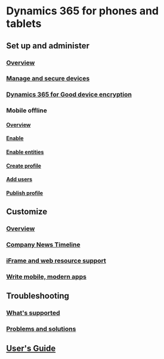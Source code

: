 # Dynamics 365 for phones and tablets
## Set up and administer
### [Overview](set-up-dynamics-365-for-phones-and-dynamics-365-for-tablets.md)
### [Manage and secure devices](secure-manage-phones-tablets.md)
### [Dynamics 365 for Good device encryption](secure-mobile-data-dynamics-365-good.md)
### Mobile offline
#### [Overview](configure-mobile-offline-synchronization-dynamics-365-phones-tablets.md)
#### [Enable](enable-mobile-offline-synchronization.md)
#### [Enable entities](enable-entities-mobile-offline-synchronization.md)
#### [Create profile](create-mobile-offline-profile.md)
#### [Add users](add-users-mobile-offline-profile.md)
#### [Publish profile](publish-mobile-offline-profile.md)
## Customize
### [Overview](customize-phones-tablets.md)
### [Company News Timeline](get-company-news-timeline-dynamics-365-phones-tablets.md)
### [iFrame and web resource support](iframe-web-resource-support-dynamics-365-phones-tablets.md)
### [Write mobile, modern apps](../developer/write-mobile-modern-apps.md)
## Troubleshooting
### [What's supported](support-phones-tablets.md)
### [Problems and solutions](troubleshooting-things-know-about-phones-tablets.md)
## [User's Guide](dynamics-365-phones-tablets-users-guide.md)

